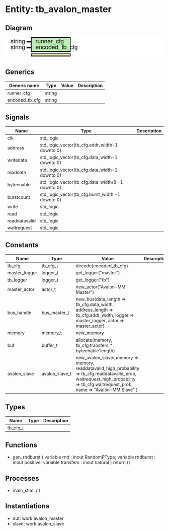 # Entity: tb_avalon_master
## Diagram
![Diagram](tb_avalon_master.svg "Diagram")
## Generics
| Generic name   | Type   | Value | Description |
| -------------- | ------ | ----- | ----------- |
| runner_cfg     | string |       |             |
| encoded_tb_cfg | string |       |             |
## Signals
| Name          | Type                                              | Description |
| ------------- | ------------------------------------------------- | ----------- |
| clk           | std_logic                                         |             |
| address       | std_logic_vector(tb_cfg.addr_width-1 downto 0)    |             |
| writedata     | std_logic_vector(tb_cfg.data_width-1 downto 0)    |             |
| readdata      | std_logic_vector(tb_cfg.data_width-1 downto 0)    |             |
| byteenable    | std_logic_vector(tb_cfg.data_width/8 -1 downto 0) |             |
| burstcount    | std_logic_vector(tb_cfg.burst_width -1 downto 0)  |             |
| write         | std_logic                                         |             |
| read          | std_logic                                         |             |
| readdatavalid | std_logic                                         |             |
| waitrequest   | std_logic                                         |             |
## Constants
| Name          | Type           | Value                                                                                                                                                                                                    | Description |
| ------------- | -------------- | -------------------------------------------------------------------------------------------------------------------------------------------------------------------------------------------------------- | ----------- |
| tb_cfg        | tb_cfg_t       |  decode(encoded_tb_cfg)                                                                                                                                                                                  |             |
| master_logger | logger_t       |  get_logger("master")                                                                                                                                                                                    |             |
| tb_logger     | logger_t       |  get_logger("tb")                                                                                                                                                                                        |             |
| master_actor  | actor_t        |  new_actor("Avalon-MM Master")                                                                                                                                                                           |             |
| bus_handle    | bus_master_t   |  new_bus(data_length => tb_cfg.data_width,       address_length => tb_cfg.addr_width, logger => master_logger,       actor => master_actor)                                                              |             |
| memory        | memory_t       |  new_memory                                                                                                                                                                                              |             |
| buf           | buffer_t       |  allocate(memory, tb_cfg.transfers * byteenable'length)                                                                                                                                                  |             |
| avalon_slave  | avalon_slave_t |  new_avalon_slave(     memory => memory,     readdatavalid_high_probability => tb_cfg.readdatavalid_prob,     waitrequest_high_probability => tb_cfg.waitrequest_prob,     name => "Avalon-MM Slave"   ) |             |
## Types
| Name     | Type | Description |
| -------- | ---- | ----------- |
| tb_cfg_t |      |             |
## Functions
- gen_rndburst <font id="function_arguments">(    variable rnd : inout RandomPType;
    variable rndburst : inout positive;
    variable transfers : inout natural
  )</font> <font id="function_return">return ()</font>
## Processes
- main_stim: _(  )_

## Instantiations
- dut: work.avalon_master
- slave: work.avalon_slave
